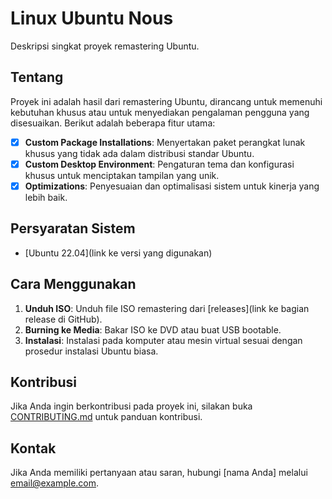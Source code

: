 # Linux Ubuntu Nous

Deskripsi singkat proyek remastering Ubuntu.

## Tentang

Proyek ini adalah hasil dari remastering Ubuntu, dirancang untuk memenuhi kebutuhan khusus atau untuk menyediakan pengalaman pengguna yang disesuaikan. Berikut adalah beberapa fitur utama:

- [x] **Custom Package Installations**: Menyertakan paket perangkat lunak khusus yang tidak ada dalam distribusi standar Ubuntu.
- [x] **Custom Desktop Environment**: Pengaturan tema dan konfigurasi khusus untuk menciptakan tampilan yang unik.
- [x] **Optimizations**: Penyesuaian dan optimalisasi sistem untuk kinerja yang lebih baik.

## Persyaratan Sistem

- [Ubuntu 22.04](link ke versi yang digunakan)

## Cara Menggunakan

1. **Unduh ISO**: Unduh file ISO remastering dari [releases](link ke bagian release di GitHub).
2. **Burning ke Media**: Bakar ISO ke DVD atau buat USB bootable.
3. **Instalasi**: Instalasi pada komputer atau mesin virtual sesuai dengan prosedur instalasi Ubuntu biasa.

## Kontribusi

Jika Anda ingin berkontribusi pada proyek ini, silakan buka [CONTRIBUTING.md](CONTRIBUTING.md) untuk panduan kontribusi.

## Kontak

Jika Anda memiliki pertanyaan atau saran, hubungi [nama Anda] melalui email@example.com.

